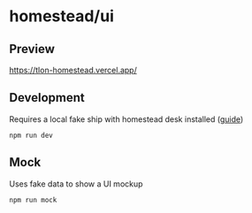 # homestead/ui

## Preview

https://tlon-homestead.vercel.app/

## Development

Requires a local fake ship with homestead desk installed ([guide](./DEVELOPMENT.md))

```
npm run dev
```

## Mock

Uses fake data to show a UI mockup

```
npm run mock
```
